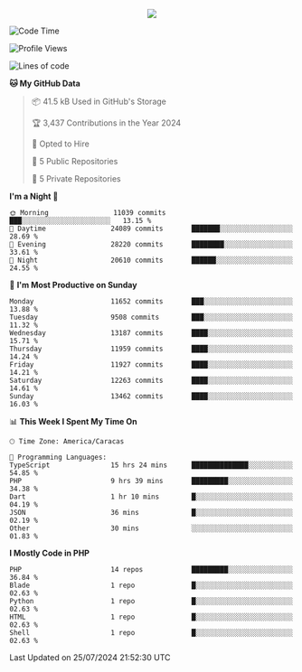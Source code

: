 <p align="center">
  <a href="http://www.github.com/thevacs">
    <img src="https://github-readme-streak-stats.herokuapp.com/?user=thevacs&stroke=ffffff&background=1c1917&ring=0891b2&fire=0891b2&currStreakNum=ffffff&currStreakLabel=0891b2&sideNums=ffffff&sideLabels=ffffff&dates=ffffff&hide_border=true" />
  </a>
</p>

<!--START_SECTION:waka-->
![Code Time](http://img.shields.io/badge/Code%20Time-2%2C635%20hrs%2033%20mins-blue)

![Profile Views](http://img.shields.io/badge/Profile%20Views-29-blue)

![Lines of code](https://img.shields.io/badge/From%20Hello%20World%20I%27ve%20Written-11.2%20million%20lines%20of%20code-blue)

**🐱 My GitHub Data** 

> 📦 41.5 kB Used in GitHub's Storage 
 > 
> 🏆 3,437 Contributions in the Year 2024
 > 
> 💼 Opted to Hire
 > 
> 📜 5 Public Repositories 
 > 
> 🔑 5 Private Repositories 
 > 
**I'm a Night 🦉** 

```text
🌞 Morning                11039 commits       ███░░░░░░░░░░░░░░░░░░░░░░   13.15 % 
🌆 Daytime                24089 commits       ███████░░░░░░░░░░░░░░░░░░   28.69 % 
🌃 Evening                28220 commits       ████████░░░░░░░░░░░░░░░░░   33.61 % 
🌙 Night                  20610 commits       ██████░░░░░░░░░░░░░░░░░░░   24.55 % 
```
📅 **I'm Most Productive on Sunday** 

```text
Monday                   11652 commits       ███░░░░░░░░░░░░░░░░░░░░░░   13.88 % 
Tuesday                  9508 commits        ███░░░░░░░░░░░░░░░░░░░░░░   11.32 % 
Wednesday                13187 commits       ████░░░░░░░░░░░░░░░░░░░░░   15.71 % 
Thursday                 11959 commits       ████░░░░░░░░░░░░░░░░░░░░░   14.24 % 
Friday                   11927 commits       ████░░░░░░░░░░░░░░░░░░░░░   14.21 % 
Saturday                 12263 commits       ████░░░░░░░░░░░░░░░░░░░░░   14.61 % 
Sunday                   13462 commits       ████░░░░░░░░░░░░░░░░░░░░░   16.03 % 
```


📊 **This Week I Spent My Time On** 

```text
🕑︎ Time Zone: America/Caracas

💬 Programming Languages: 
TypeScript               15 hrs 24 mins      ██████████████░░░░░░░░░░░   54.85 % 
PHP                      9 hrs 39 mins       █████████░░░░░░░░░░░░░░░░   34.38 % 
Dart                     1 hr 10 mins        █░░░░░░░░░░░░░░░░░░░░░░░░   04.19 % 
JSON                     36 mins             █░░░░░░░░░░░░░░░░░░░░░░░░   02.19 % 
Other                    30 mins             ░░░░░░░░░░░░░░░░░░░░░░░░░   01.83 % 
```

**I Mostly Code in PHP** 

```text
PHP                      14 repos            █████████░░░░░░░░░░░░░░░░   36.84 % 
Blade                    1 repo              █░░░░░░░░░░░░░░░░░░░░░░░░   02.63 % 
Python                   1 repo              █░░░░░░░░░░░░░░░░░░░░░░░░   02.63 % 
HTML                     1 repo              █░░░░░░░░░░░░░░░░░░░░░░░░   02.63 % 
Shell                    1 repo              █░░░░░░░░░░░░░░░░░░░░░░░░   02.63 % 
```




 Last Updated on 25/07/2024 21:52:30 UTC
<!--END_SECTION:waka-->
